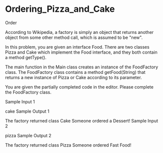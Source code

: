 # Ordering_Pizza_and_Cake
Order

According to Wikipedia, a factory is simply an object that returns another object from some other method call, which is assumed to be "new".

In this problem, you are given an interface Food. There are two classes Pizza and Cake which implement the Food interface, and they both contain a method getType().

The main function in the Main class creates an instance of the FoodFactory class. The FoodFactory class contains a method getFood(String) that returns a new instance of Pizza or Cake according to its parameter.

You are given the partially completed code in the editor. Please complete the FoodFactory class.

Sample Input 1

cake
Sample Output 1

The factory returned class Cake
Someone ordered a Dessert!
Sample Input 2

pizza
Sample Output 2

The factory returned class Pizza
Someone ordered Fast Food!
